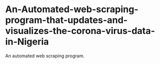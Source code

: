 # An-Automated-web-scraping-program-that-updates-and-visualizes-the-corona-virus-data-in-Nigeria
An automated web scraping program.
